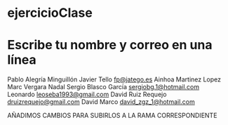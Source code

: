 # ejercicioClase

# Escribe tu nombre y correo en una línea
Pablo Alegría Minguillón
Javier Tello fp@jatego.es
Ainhoa Martinez Lopez
Marc Vergara Nadal
Sergio Blasco García sergiobg.1@hotmail.com
Leonardo leoseba1993@gmail.com
David Ruiz Requejo druizrequejo@gmail.com
David Marco david_zgz_1@hotmail.com

AÑADIMOS CAMBIOS PARA SUBIRLOS A LA RAMA CORRESPONDIENTE
